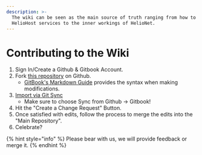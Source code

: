 ```yaml
---
description: >-
  The wiki can be seen as the main source of truth ranging from how to use
  HelioHost services to the inner workings of HelioNet.
---
```


# Contributing to the Wiki

1. Sign In/Create a Github & Gitbook Account.
2. Fork [this repository](https://github.com/HelioNetworks/heliohost-wiki) on Github.
   * [GitBook's Markdown Guide](https://docs.gitbook.com/content-creation/editor/markdown) provides the syntax when making modifications.
3. [Import via Git Sync](https://docs.gitbook.com/content-editor/import#importing-via-git-sync)
   * Make sure to choose Sync from Github -> Gitbook!
4. Hit the "Create a Change Request" Button.&#x20;
5. Once satisfied with edits, follow the process to merge the edits into the "Main Repository".
6. Celebrate?

{% hint style="info" %}
Please bear with us, we will provide feedback or merge it.
{% endhint %}
